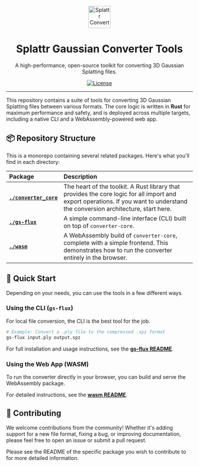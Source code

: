<p align="center">
  <img src="https://splattr.app/favicon.ico" alt="Splattr Converter Ecosystem Logo" width="60">
</p>
<h1 align="center">Splattr Gaussian Converter Tools</h1>
<p align="center">
  A high-performance, open-source toolkit for converting 3D Gaussian Splatting files.
</p>

<p align="center">
  <a href="https://github.com/Splattr-app/gaussian-converter/blob/main/LICENSE"><img src="https://img.shields.io/badge/license-MIT-blue.svg" alt="License"></a>
</p>

---

This repository contains a suite of tools for converting 3D Gaussian Splatting files between various formats. The core logic is written in **Rust** for maximum performance and safety, and is deployed across multiple targets, including a native CLI and a WebAssembly-powered web app.

## 📦 Repository Structure

This is a monorepo containing several related packages. Here's what you'll find in each directory:

| Package | Description |
| :--- | :--- |
| **[`./converter_core`](./converter_core)** | The heart of the toolkit. A Rust library that provides the core logic for all import and export operations. If you want to understand the conversion architecture, start here. |
| **[`./gs-flux`](./gs-flux)** | A simple command-line interface (CLI) built on top of `converter-core`.|
| **[`./wasm`](./wasm)** | A WebAssembly build of `converter-core`, complete with a simple frontend. This demonstrates how to run the converter entirely in the browser. |

## 🚀 Quick Start

Depending on your needs, you can use the tools in a few different ways.

### Using the CLI (`gs-flux`)

For local file conversion, the CLI is the best tool for the job.

```bash
# Example: Convert a .ply file to the compressed .spz format
gs-flux input.ply output.spz
```

For full installation and usage instructions, see the **[gs-flux README](./gs-flux/README.md)**.

### Using the Web App (WASM)

To run the converter directly in your browser, you can build and serve the WebAssembly package.

For detailed instructions, see the **[wasm README](./wasm/README.md)**.

## 🤝 Contributing

We welcome contributions from the community! Whether it's adding support for a new file format, fixing a bug, or improving documentation, please feel free to open an issue or submit a pull request.

Please see the README of the specific package you wish to contribute to for more detailed information.